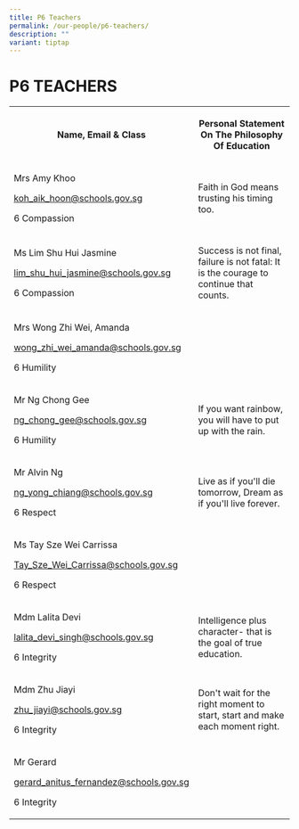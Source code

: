```yaml
---
title: P6 Teachers
permalink: /our-people/p6-teachers/
description: ""
variant: tiptap
---
```

<h1><strong>P6 TEACHERS</strong></h1>
<table>
<tbody>
<tr>
<th rowspan="1" colspan="1">
<p>Name, Email &amp; Class</p>
</th>
<th rowspan="1" colspan="1">
<p>Personal Statement On The Philosophy Of Education</p>
</th>
</tr>
<tr>
<td rowspan="1" colspan="1">
<p>Mrs Amy Khoo</p>
<p><a href="mailto:koh_aik_hoon@schools.gov.sg" rel="noopener noreferrer nofollow" target="_blank">koh_aik_hoon@schools.gov.sg</a>
</p>
<p>6 Compassion</p>
</td>
<td rowspan="1" colspan="1">
<p>Faith in God means trusting his timing too.</p>
</td>
</tr>
<tr>
<td rowspan="1" colspan="1">
<p>Ms Lim Shu Hui Jasmine</p>
<p><a href="mailto:lim_shu_hui_jasmine@schools.gov.sg" rel="noopener noreferrer nofollow" target="_blank">lim_shu_hui_jasmine@schools.gov.sg</a>
</p>
<p>6 Compassion</p>
</td>
<td rowspan="1" colspan="1">
<p>Success is not final, failure is not fatal: It is the courage to continue
that counts.</p>
<p></p>
</td>
</tr>
<tr>
<td rowspan="1" colspan="1">
<p>Mrs Wong Zhi Wei, Amanda</p>
<p><a href="mailto:wong_zhi_wei_amanda@schools.gov.sg" rel="noopener noreferrer nofollow" target="_blank">wong_zhi_wei_amanda@schools.gov.sg</a>
</p>
<p>6 Humility</p>
</td>
<td rowspan="1" colspan="1">
<p></p>
</td>
</tr>
<tr>
<td rowspan="1" colspan="1">
<p>Mr Ng Chong Gee</p>
<p><a href="mailto:ng_chong_gee@schools.gov.sg" rel="noopener noreferrer nofollow" target="_blank">ng_chong_gee@schools.gov.sg</a>
</p>
<p>6 Humility</p>
</td>
<td rowspan="1" colspan="1">
<p>If you want rainbow, you will have to put up with the rain.</p>
</td>
</tr>
<tr>
<td rowspan="1" colspan="1">
<p>Mr Alvin Ng</p>
<p><a href="mailto:ng_yong_chiang@schools.gov.sg" rel="noopener noreferrer nofollow" target="_blank">ng_yong_chiang@schools.gov.sg</a>
</p>
<p>6 Respect</p>
<p></p>
</td>
<td rowspan="1" colspan="1">
<p>Live as if you'll die tomorrow, Dream as if you'll live forever.</p>
</td>
</tr>
<tr>
<td rowspan="1" colspan="1">
<p>Ms Tay Sze Wei Carrissa</p>
<p><a href="mailto:Tay_Sze_Wei_Carrissa@schools.gov.sg" rel="noopener noreferrer nofollow" target="_blank">Tay_Sze_Wei_Carrissa@schools.gov.sg</a>
</p>
<p>6 Respect</p>
</td>
<td rowspan="1" colspan="1">
<p></p>
</td>
</tr>
<tr>
<td rowspan="1" colspan="1">
<p>Mdm Lalita Devi</p>
<p><a href="mailto:lalita_devi_singh@schools.gov.sg" rel="noopener noreferrer nofollow" target="_blank">lalita_devi_singh@schools.gov.sg</a>
</p>
<p>6 Integrity</p>
</td>
<td rowspan="1" colspan="1">
<p>Intelligence plus character- that is the goal of true education.</p>
</td>
</tr>
<tr>
<td rowspan="1" colspan="1">
<p>Mdm Zhu Jiayi</p>
<p><a href="mailto:zhu_jiayi@schools.gov.sg" rel="noopener noreferrer nofollow" target="_blank">zhu_jiayi@schools.gov.sg</a>
</p>
<p>6 Integrity</p>
</td>
<td rowspan="1" colspan="1">
<p>Don't wait for the right moment to start, start and make each moment right.</p>
</td>
</tr>
<tr>
<td rowspan="1" colspan="1">
<p>Mr Gerard</p>
<p><a href="mailto:gerard_anitus_fernandez@schools.gov.sg" rel="noopener noreferrer nofollow" target="_blank">gerard_anitus_fernandez@schools.gov.sg</a>
</p>
<p>6 Integrity</p>
</td>
<td rowspan="1" colspan="1">
<p></p>
</td>
</tr>
</tbody>
</table>
<p></p>